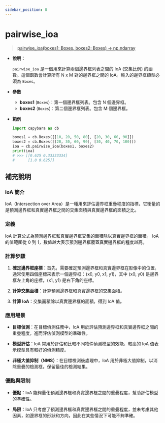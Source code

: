 ```yaml
---
sidebar_position: 8
---
```


# pairwise_ioa

> [pairwise_ioa(boxes1: Boxes, boxes2: Boxes) -> np.ndarray](https://github.com/DocsaidLab/Capybara/blob/975d62fba4f76db59e715c220f7a2af5ad8d050e/capybara/structures/functionals.py#L70)

- **說明**：

  `pairwise_ioa` 是一個用來計算兩個邊界框列表之間的 IoA (交集比例) 的函數。這個函數會計算所有 N x M 對的邊界框之間的 IoA。輸入的邊界框類型必須為 `Boxes`。

- **參數**

  - **boxes1** (`Boxes`)：第一個邊界框列表。包含 N 個邊界框。
  - **boxes2** (`Boxes`)：第二個邊界框列表。包含 M 個邊界框。

- **範例**

  ```python
  import capybara as cb

  boxes1 = cb.Boxes([[10, 20, 50, 80], [20, 30, 60, 90]])
  boxes2 = cb.Boxes([[20, 30, 60, 90], [30, 40, 70, 100]])
  ioa = cb.pairwise_ioa(boxes1, boxes2)
  print(ioa)
  # >>> [[0.625 0.33333334]
  #      [1.0 0.625]]
  ```

## 補充說明

### IoA 簡介

IoA（Intersection over Area）是一種用來評估邊界框重疊程度的指標，它衡量的是預測邊界框和真實邊界框之間的交集面積與真實邊界框的面積之比。

### 定義

IoA 計算公式為預測邊界框和真實邊界框交集的面積除以真實邊界框的面積。 IoA 的值範圍從 0 到 1，數值越大表示預測邊界框覆蓋真實邊界框的程度越高。

### 計算步驟

1. **確定邊界框座標**：首先，需要確定預測邊界框和真實邊界框在影像中的位置，通常使用四個座標來表示一個邊界框：(x0, y0, x1, y1)，其中 (x0, y0) 是邊界框左上角的座標，(x1, y1) 是右下角的座標。

2. **計算交集面積**：計算預測邊界框和真實邊界框的交集面積。

3. **計算 IoA**：交集面積除以真實邊界框的面積，得到 IoA 值。

### 應用場景

- **目標偵測**：在目標偵測任務中，IoA 用於評估預測邊界框和真實邊界框之間的重疊程度，進而評估偵測模型的準確性。

- **模型評估**：IoA 常用於評估和比較不同物件偵測模型的效能，較高的 IoA 值表示模型具有較好的偵測精度。

- **非極大值抑制（NMS）**：在目標檢測後處理中，IoA 用於非極大值抑制，以消除重疊的檢測框，保留最佳的檢測結果。

### 優點與限制

- **優點**：IoA 能夠量化預測邊界框和真實邊界框之間的重疊程度，幫助評估模型的準確性。

- **局限**：IoA 只考慮了預測邊界框和真實邊界框之間的重疊程度，並未考慮其他因素，如邊界框的形狀和方向，因此在某些情況下可能不夠準確。
